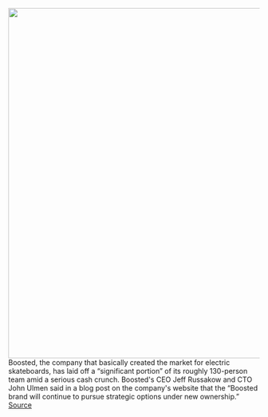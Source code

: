 <img src='https://cdn.vox-cdn.com/thumbor/6211BMo0rSgqjXQt3c1cDvg__qM=/0x0:2040x1360/1200x800/filters:focal(857x517:1183x843)/cdn.vox-cdn.com/uploads/chorus_image/image/66440238/akrales_180709_2715_0082.0.jpg' width='700px' /><br/>
Boosted, the company that basically created the market for electric skateboards, has laid off a “significant portion” of its roughly 130-person team amid a serious cash crunch. Boosted's CEO Jeff Russakow and CTO John Ulmen said in a blog post on the company's website that the “Boosted brand will continue to pursue strategic options under new ownership.”
<a href='https://www.theverge.com/2020/3/4/21165336/boosted-layoffs-money-funding-problems'> Source <a/>